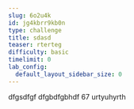 ```yaml
---
slug: 6o2u4k
id: jg4kbrr9kb0n
type: challenge
title: sdasd
teaser: rterteg
difficulty: basic
timelimit: 0
lab_config:
  default_layout_sidebar_size: 0
---
```


dfgsdfgf
dfgbdfgbhdf
67 urtyuhyrth
